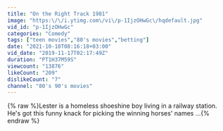 ```yaml
---
title: "On the Right Track 1981"
image: "https:\/\/i.ytimg.com\/vi\/p-1IjzOHwGc\/hqdefault.jpg"
vid_id: "p-1IjzOHwGc"
categories: "Comedy"
tags: ["teen movies","80's movies","betting"]
date: "2021-10-18T08:16:18+03:00"
vid_date: "2019-11-17T02:17:49Z"
duration: "PT1H37M59S"
viewcount: "13876"
likeCount: "209"
dislikeCount: "7"
channel: "80's 90's movies"
---
```

{% raw %}Lester is a homeless shoeshine boy living in a railway station. He's got this funny knack for picking the winning horses' names ...{% endraw %}
